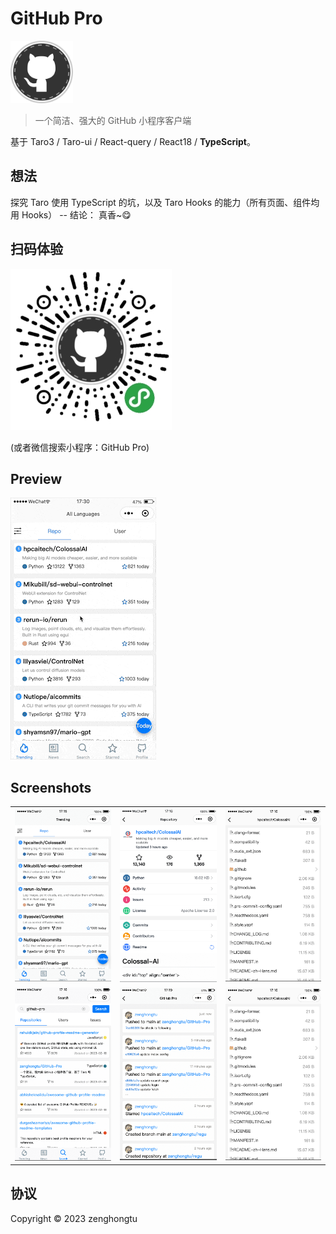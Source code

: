 # GitHub Pro

<img src="docs/logo.png" width="100"><br/>

> 一个简洁、强大的 GitHub 小程序客户端


基于 Taro3 / Taro-ui / React-query / React18 / **TypeScript**。


## 想法

探究 Taro 使用 TypeScript 的坑，以及 Taro Hooks 的能力（所有页面、组件均用 Hooks） -- 结论： 真香~😋

## 扫码体验

![](docs/qrcode.jpg)

(或者微信搜索小程序：GitHub Pro)

## Preview

![](docs/github-pro.gif)

## Screenshots

|  |  |  |
| :---: | :---: | :---: |
|![](docs/Jietu20230218-171612.png)|![](docs/Jietu20230218-171628.png)|![](docs/Jietu20230218-171643.png)|
|![](docs/Jietu20230218-171702.png)|![](docs/Jietu20230218-171941.png)|![](docs/Jietu20230218-171643.png)|




## 协议

Copyright © 2023 zenghongtu
